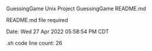 GuessingGame Unix Project
 GuessingGame README.md

 README.md file required

 Date: 
Wed 27 Apr 2022 05:58:54 PM CDT

.sh code line count:
26
